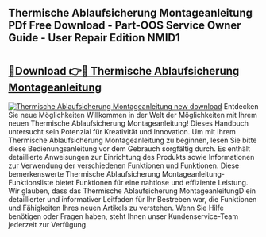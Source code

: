 ## Thermische Ablaufsicherung Montageanleitung PDf Free Download - Part-OOS Service Owner Guide - User Repair Edition NMID1

# <h2><a href="http://df8ibvc.blite.top/?on=Thermische+Ablaufsicherung+Montageanleitung">🔗Download 👉🔴 Thermische Ablaufsicherung Montageanleitung</a></h2>

[![Thermische Ablaufsicherung Montageanleitung new download](https://i.imgur.com/lujVjoI.png)](http://df8ibvc.blite.top/?on=Thermische+Ablaufsicherung+Montageanleitung)
Entdecken Sie neue Möglichkeiten Willkommen in der Welt der Möglichkeiten mit Ihrem neuen Thermische Ablaufsicherung Montageanleitung! Dieses Handbuch untersucht sein Potenzial für Kreativität und Innovation. Um mit Ihrem Thermische Ablaufsicherung Montageanleitung zu beginnen, lesen Sie bitte diese Bedienungsanleitung vor dem Gebrauch sorgfältig durch. Es enthält detaillierte Anweisungen zur Einrichtung des Produkts sowie Informationen zur Verwendung der verschiedenen Funktionen und Funktionen. Diese bemerkenswerte Thermische Ablaufsicherung Montageanleitung-Funktionsliste bietet Funktionen für eine nahtlose und effiziente Leistung. Wir glauben, dass das Thermische Ablaufsicherung MontageanleitungD ein detaillierter und informativer Leitfaden für Ihr Bestreben war, die Funktionen und Fähigkeiten Ihres neuen Artikels zu verstehen. Wenn Sie Hilfe benötigen oder Fragen haben, steht Ihnen unser Kundenservice-Team jederzeit zur Verfügung.
